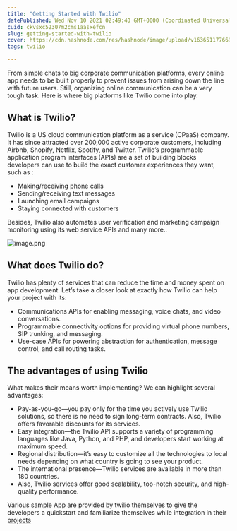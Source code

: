 ```yaml
---
title: "Getting Started with Twilio"
datePublished: Wed Nov 10 2021 02:49:40 GMT+0000 (Coordinated Universal Time)
cuid: ckvsxc52307m2cms1aasxefcn
slug: getting-started-with-twilio
cover: https://cdn.hashnode.com/res/hashnode/image/upload/v1636511776699/sIILhbY4m.png
tags: twilio

---
```


From simple chats to big corporate communication platforms, every online app needs to be built properly to prevent issues from arising down the line with future users. Still, organizing online communication can be a very tough task. Here is where big platforms like Twilio come into play. 

## What is Twilio?

Twilio is a US cloud communication platform as a service (CPaaS) company. It has since attracted over 200,000 active corporate customers, including Airbnb, Shopify, Netflix, Spotify, and Twitter. Twilio’s programmable application program interfaces (APIs) are a set of building blocks developers can use to build the exact customer experiences they want, such as :

- Making/receiving phone calls
- Sending/receiving text messages
- Launching email campaigns
- Staying connected with customers

Besides, Twilio also automates user verification and marketing campaign monitoring using its web service APIs and many more..

![image.png](https://cdn.hashnode.com/res/hashnode/image/upload/v1636512553402/7oTrdr6P5.png)

## What does Twilio do?

Twilio has plenty of services that can reduce the time and money spent on app development. Let’s take a closer look at exactly how Twilio can help your project with its:

- Communications APIs for enabling messaging, voice chats, and video conversations.
- Programmable connectivity options for providing virtual phone numbers, SIP trunking, and messaging.
- Use-case APIs for powering abstraction for authentication, message control, and call routing tasks.

## The advantages of using Twilio

What makes their means worth implementing? We can highlight several advantages:

- Pay-as-you-go—you pay only for the time you actively use Twilio solutions, so there is no need to sign long-term contracts. Also, Twilio offers favorable discounts for its services.
- Easy integration—the Twilio API supports a variety of programming languages like Java, Python, and PHP, and developers start working at maximum speed.
- Regional distribution—it’s easy to customize all the technologies to local needs depending on what country is going to see your product.
- The international presence—Twilio services are available in more than 180 countries.
- Also, Twilio services offer good scalability, top-notch security, and high-quality performance.

Various sample App are provided by twilio themselves to give the developers a quickstart and familiarize themselves while integration in their [projects](https://www.twilio.com/docs)